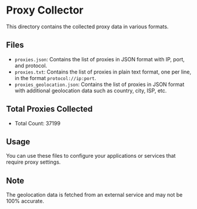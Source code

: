 # Proxy Collector

This directory contains the collected proxy data in various formats.

## Files

- `proxies.json`: Contains the list of proxies in JSON format with IP, port, and protocol.
- `proxies.txt`: Contains the list of proxies in plain text format, one per line, in the format `protocol://ip:port`.
- `proxies_geolocation.json`: Contains the list of proxies in JSON format with additional geolocation data such as country, city, ISP, etc.

## Total Proxies Collected

- Total Count: 37199

## Usage

You can use these files to configure your applications or services that require proxy settings.

## Note

The geolocation data is fetched from an external service and may not be 100% accurate.